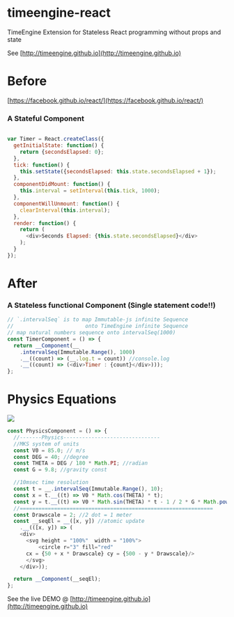 # timeengine-react
TimeEngine Extension for Stateless React programming without props and state

See
[http://timeengine.github.io](http://timeengine.github.io)


# Before

[https://facebook.github.io/react/](https://facebook.github.io/react/)

### A Stateful Component

```js

var Timer = React.createClass({
  getInitialState: function() {
    return {secondsElapsed: 0};
  },
  tick: function() {
    this.setState({secondsElapsed: this.state.secondsElapsed + 1});
  },
  componentDidMount: function() {
    this.interval = setInterval(this.tick, 1000);
  },
  componentWillUnmount: function() {
    clearInterval(this.interval);
  },
  render: function() {
    return (
      <div>Seconds Elapsed: {this.state.secondsElapsed}</div>
    );
  }
});
```

# After

### A Stateless functional Component (Single statement code!!)

```js
// `.intervalSeq` is to map Immutable-js infinite Sequence
//                       onto TimeEngine infinite Sequence
// map natural numbers sequence onto intervalSeq(1000)
const TimerComponent = () => {
  return __Component(__
    .intervalSeq(Immutable.Range(), 1000)
    .__((count) => (__.log.t = count)) //console.log
    .__((count) => (<div>Timer : {count}</div>)));
};
```

# Physics Equations
![](http://timeengine.github.io/images/formula.png)

```js
const PhysicsComponent = () => {
  //-------Physics-------------------------------
  //MKS system of units
  const V0 = 85.0; // m/s
  const DEG = 40; //degree
  const THETA = DEG / 180 * Math.PI; //radian
  const G = 9.8; //gravity const

  //10msec time resolution
  const t = __.intervalSeq(Immutable.Range(), 10);
  const x = t.__((t) => V0 * Math.cos(THETA) * t);
  const y = t.__((t) => V0 * Math.sin(THETA) * t - 1 / 2 * G * Math.pow(t, 2));
  //==============================================================
  const Drawscale = 2; //2 dot = 1 meter
  const __seqEl = __([x, y]) //atomic update
    .__(([x, y]) => (
    <div>
      <svg height = "100%"  width = "100%">
          <circle r="3" fill="red"
      cx = {50 + x * Drawscale} cy = {500 - y * Drawscale}/>
      </svg>
    </div>));

  return __Component(__seqEl);
};

```

See the live DEMO @
[http://timeengine.github.io](http://timeengine.github.io)

